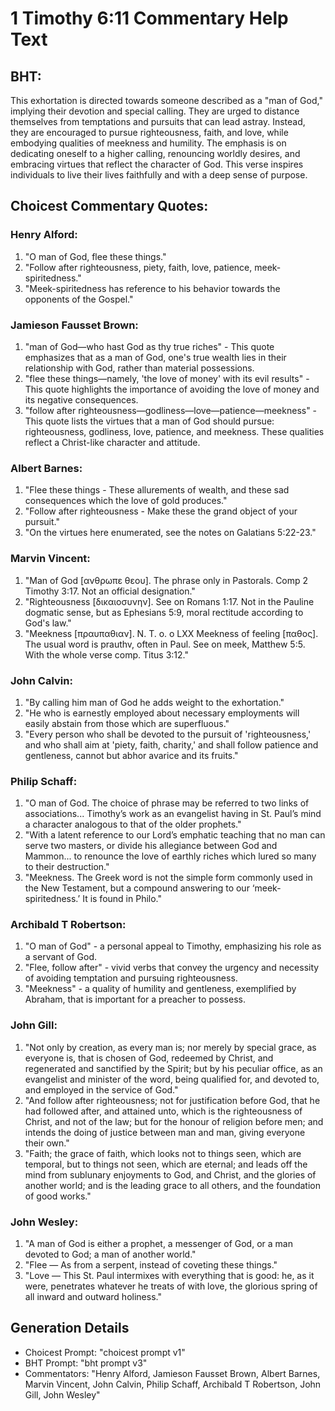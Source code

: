 # 1 Timothy 6:11 Commentary Help Text

## BHT:
This exhortation is directed towards someone described as a "man of God," implying their devotion and special calling. They are urged to distance themselves from temptations and pursuits that can lead astray. Instead, they are encouraged to pursue righteousness, faith, and love, while embodying qualities of meekness and humility. The emphasis is on dedicating oneself to a higher calling, renouncing worldly desires, and embracing virtues that reflect the character of God. This verse inspires individuals to live their lives faithfully and with a deep sense of purpose.

## Choicest Commentary Quotes:
### Henry Alford:
1. "O man of God, flee these things." 
2. "Follow after righteousness, piety, faith, love, patience, meek-spiritedness." 
3. "Meek-spiritedness has reference to his behavior towards the opponents of the Gospel."

### Jamieson Fausset Brown:
1. "man of God—who hast God as thy true riches" - This quote emphasizes that as a man of God, one's true wealth lies in their relationship with God, rather than material possessions.
2. "flee these things—namely, 'the love of money' with its evil results" - This quote highlights the importance of avoiding the love of money and its negative consequences.
3. "follow after righteousness—godliness—love—patience—meekness" - This quote lists the virtues that a man of God should pursue: righteousness, godliness, love, patience, and meekness. These qualities reflect a Christ-like character and attitude.

### Albert Barnes:
1. "Flee these things - These allurements of wealth, and these sad consequences which the love of gold produces." 
2. "Follow after righteousness - Make these the grand object of your pursuit." 
3. "On the virtues here enumerated, see the notes on Galatians 5:22-23."

### Marvin Vincent:
1. "Man of God [ανθρωπε θεου]. The phrase only in Pastorals. Comp 2 Timothy 3:17. Not an official designation."
2. "Righteousness [δικαιοσυνην]. See on Romans 1:17. Not in the Pauline dogmatic sense, but as Ephesians 5:9, moral rectitude according to God's law."
3. "Meekness [πραυπαθιαν]. N. T. o. o LXX Meekness of feeling [παθος]. The usual word is prauthv, often in Paul. See on meek, Matthew 5:5. With the whole verse comp. Titus 3:12."

### John Calvin:
1. "By calling him man of God he adds weight to the exhortation."
2. "He who is earnestly employed about necessary employments will easily abstain from those which are superfluous."
3. "Every person who shall be devoted to the pursuit of 'righteousness,' and who shall aim at 'piety, faith, charity,' and shall follow patience and gentleness, cannot but abhor avarice and its fruits."

### Philip Schaff:
1. "O man of God. The choice of phrase may be referred to two links of associations... Timothy’s work as an evangelist having in St. Paul’s mind a character analogous to that of the older prophets."
2. "With a latent reference to our Lord’s emphatic teaching that no man can serve two masters, or divide his allegiance between God and Mammon... to renounce the love of earthly riches which lured so many to their destruction."
3. "Meekness. The Greek word is not the simple form commonly used in the New Testament, but a compound answering to our ‘meek-spiritedness.’ It is found in Philo."

### Archibald T Robertson:
1. "O man of God" - a personal appeal to Timothy, emphasizing his role as a servant of God.
2. "Flee, follow after" - vivid verbs that convey the urgency and necessity of avoiding temptation and pursuing righteousness.
3. "Meekness" - a quality of humility and gentleness, exemplified by Abraham, that is important for a preacher to possess.

### John Gill:
1. "Not only by creation, as every man is; nor merely by special grace, as everyone is, that is chosen of God, redeemed by Christ, and regenerated and sanctified by the Spirit; but by his peculiar office, as an evangelist and minister of the word, being qualified for, and devoted to, and employed in the service of God."
2. "And follow after righteousness; not for justification before God, that he had followed after, and attained unto, which is the righteousness of Christ, and not of the law; but for the honour of religion before men; and intends the doing of justice between man and man, giving everyone their own."
3. "Faith; the grace of faith, which looks not to things seen, which are temporal, but to things not seen, which are eternal; and leads off the mind from sublunary enjoyments to God, and Christ, and the glories of another world; and is the leading grace to all others, and the foundation of good works."

### John Wesley:
1. "A man of God is either a prophet, a messenger of God, or a man devoted to God; a man of another world."
2. "Flee — As from a serpent, instead of coveting these things."
3. "Love — This St. Paul intermixes with everything that is good: he, as it were, penetrates whatever he treats of with love, the glorious spring of all inward and outward holiness."


## Generation Details
- Choicest Prompt: "choicest prompt v1"
- BHT Prompt: "bht prompt v3"
- Commentators: "Henry Alford, Jamieson Fausset Brown, Albert Barnes, Marvin Vincent, John Calvin, Philip Schaff, Archibald T Robertson, John Gill, John Wesley"
